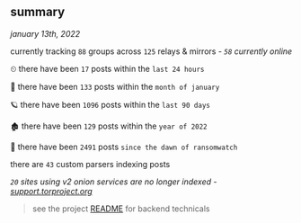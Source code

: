 
## summary
_january 13th, 2022_

currently tracking `88` groups across `125` relays & mirrors - _`58` currently online_

⏲ there have been `17` posts within the `last 24 hours`

🦈 there have been `133` posts within the `month of january`

🪐 there have been `1096` posts within the `last 90 days`

🏚 there have been `129` posts within the `year of 2022`

🦕 there have been `2491` posts `since the dawn of ransomwatch`

there are `43` custom parsers indexing posts

_`20` sites using v2 onion services are no longer indexed - [support.torproject.org](https://support.torproject.org/onionservices/v2-deprecation/)_

> see the project [README](https://github.com/thetanz/ransomwatch#ransomwatch--) for backend technicals
